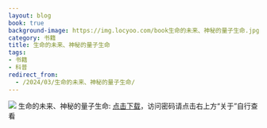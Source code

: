 ```yaml
---
layout: blog
book: true
background-image: https://img.locyoo.com/book生命的未来、神秘的量子生命.jpg
category: 书籍
title: 生命的未来、神秘的量子生命
tags:
- 书籍
- 科普
redirect_from:
  - /2024/03/生命的未来、神秘的量子生命/
---
```

![](https://img.locyoo.com/book生命的未来、神秘的量子生命.jpg)
生命的未来、神秘的量子生命: <a name = "ref1" href="https://url18.ctfile.com/f/50983618-1323175039-dae36b?p=3619">点击下载</a>，访问密码请点击右上方“关于”自行查看